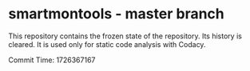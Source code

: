 # smartmontools - master branch

This repository contains the frozen state of the repository.
Its history is cleared. It is used only for static code
analysis with Codacy.

Commit Time: 1726367167